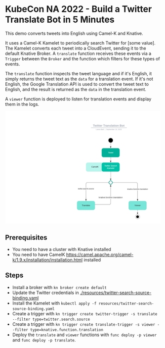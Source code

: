 # KubeCon NA 2022 - Build a Twitter Translate Bot in 5 Minutes

This demo converts tweets into English using Camel-K and Knative.

It uses a Camel-K Kamelet to periodically search Twitter for [some value].
The Kamelet converts each tweet into a CloudEvent, sending it to the default Knative
Broker. A `translate` function receives these events via a `Trigger` between the
`Broker` and the function which filters for these types of events.

The `translate` function inspects the tweet language and if it's English, it simply
returns the tweet text as the `data` for a translation event. If it's not English,
the Google Translation API is used to convert the tweet text to English, and the
result is returned as the `data` in the translation event.

A `viewer` function is deployed to listen for translation events and display them in
the logs.

![System diagram](diagram.png "system diagram")

## Prerequisites
* You need to have a cluster with Knative installed
* You need to have CamelK https://camel.apache.org/camel-k/1.9.x/installation/installation.html installed

## Steps
* Install a broker with `kn broker create default`
* Update the Twitter credentials in [./resources/twitter-search-source-binding.yaml](resources/twitter-search-source-binding.yaml)
* Install the Kamelet with `kubectl apply -f resources/twitter-search-source-binding.yaml`
* Create a trigger with `kn trigger create twitter-trigger -s translate --filter type=twitter.search.source`
* Create a trigger with `kn trigger create translate-trigger -s viewer --filter type=knative.function.translation`
* Deploy the `translate` and `viewer` functions with `func deploy -p viewer` and `func deploy -p translate`.